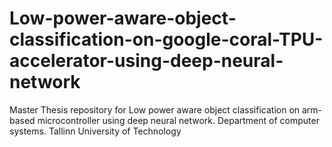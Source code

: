# Low-power-aware-object-classification-on-google-coral-TPU-accelerator-using-deep-neural-network
Master Thesis repository for Low power aware object classification on arm-based microcontroller using deep neural network. Department of computer systems. Tallinn University of Technology
